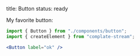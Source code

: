 title: Button
status: ready

My favorite button:

```jsx
import { Button } from "./components/button";
import { createElement } from "complate-stream";

<Button label="ok" />
```
